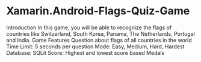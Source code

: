 # Xamarin.Android-Flags-Quiz-Game
Introduction  In this game, you will be able to recognize the flags of countries like Switzerland, South Korea, Panama, The Netherlands, Portugal and India.  Game Features  Question about flags of all countries in the world Time Limit: 5 seconds per question Mode: Easy, Medium, Hard, Hardest Database: SQLit Score: Highest and lowest score based Medals
